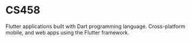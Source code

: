 # CS458
Flutter applications built with Dart programming language. Cross-platform mobile, and web apps using the Flutter framework.
